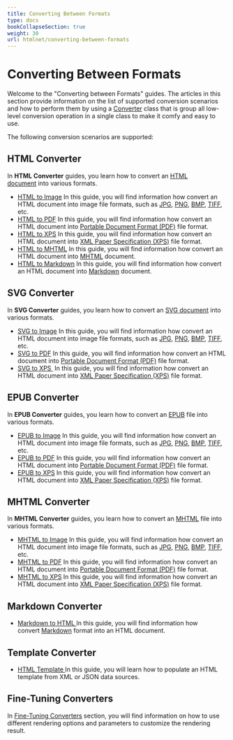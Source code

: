 ```yaml
---
title: Converting Between Formats
type: docs
bookCollapseSection: true
weight: 30
url: htmlnet/converting-between-formats
---
```


# **Converting Between Formats**
Welcome to the "Converting between Formats" guides. The articles in this section provide information on the list of supported conversion scenarios and how to perform them by using a [Converter](https://apireference.aspose.com/net/html/aspose.html.converters/converter) class that is group all low-level conversion operation in a single class to make it comfy and easy to use.

The following conversion scenarios are supported:
## **HTML Converter**
In **HTML Converter** guides, you learn how to convert an [HTML document](https://apireference.aspose.com/net/html/aspose.html/htmldocument) into various formats.

- [HTML to Image](HTML%2Bto%2BImage%2BConversion.html)
  In this guide, you will find information how convert an HTML document into image file formats, such as [JPG](https://en.wikipedia.org/wiki/Image_file_formats#JPEG/JFIF), [PNG](https://en.wikipedia.org/wiki/Image_file_formats#PNG), [BMP](https://en.wikipedia.org/wiki/Image_file_formats#BMP), [TIFF](https://en.wikipedia.org/wiki/Image_file_formats#TIFF), etc.
- [HTML to PDF](HTML%2Bto%2BPDF%2BConversion.html)
  In this guide, you will find information how convert an HTML document into [Portable Document Format (PDF)](https://en.wikipedia.org/wiki/PDF) file format.
- [HTML to XPS](HTML%2Bto%2BXPS%2BConversion.html)
  In this guide, you will find information how convert an HTML document into [XML Paper Specification (XPS)](https://en.wikipedia.org/wiki/Open_XML_Paper_Specification) file format.
- [HTML to MHTML](HTML%2Bto%2BMHTML%2BConversion.html)
  In this guide, you will find information how convert an HTML document into [MHTML](https://en.wikipedia.org/wiki/MHTML) document.
- [HTML to Markdown](HTML%2Bto%2BMarkdown%2BConversion.html)
  In this guide, you will find information how convert an HTML document into [Markdown](https://en.wikipedia.org/wiki/Markdown) document.
## **SVG Converter**
In **SVG Converter** guides, you learn how to convert an [SVG document](https://apireference.aspose.com/net/html/aspose.html.dom.svg/svgdocument) into various formats.

- [SVG to Image](SVG%2Bto%2BImage%2BConversion.html)
  In this guide, you will find information how convert an HTML document into image file formats, such as [JPG](https://en.wikipedia.org/wiki/Image_file_formats#JPEG/JFIF), [PNG](https://en.wikipedia.org/wiki/Image_file_formats#PNG), [BMP](https://en.wikipedia.org/wiki/Image_file_formats#BMP), [TIFF](https://en.wikipedia.org/wiki/Image_file_formats#TIFF), etc.
- [SVG to PDF](SVG%2Bto%2BPDF%2BConversion.html)
  In this guide, you will find information how convert an HTML document into [Portable Document Format (PDF)](https://en.wikipedia.org/wiki/PDF) file format.
- [SVG to XPS ](SVG%2Bto%2BXPS%2BConversion.html)
  In this guide, you will find information how convert an HTML document into [XML Paper Specification (XPS)](https://en.wikipedia.org/wiki/Open_XML_Paper_Specification) file format.
## **EPUB Converter**
In **EPUB Converter** guides, you learn how to convert an [EPUB](https://en.wikipedia.org/wiki/EPUB) file into various formats.

- [EPUB to Image](/htmlnet/epub-to-image-conversion)
  In this guide, you will find information how convert an HTML document into image file formats, such as [JPG](https://en.wikipedia.org/wiki/Image_file_formats#JPEG/JFIF), [PNG](https://en.wikipedia.org/wiki/Image_file_formats#PNG), [BMP](https://en.wikipedia.org/wiki/Image_file_formats#BMP), [TIFF](https://en.wikipedia.org/wiki/Image_file_formats#TIFF), etc.
- [EPUB to PDF](EPUB%2Bto%2BPDF%2BConversion.html)
  In this guide, you will find information how convert an HTML document into [Portable Document Format (PDF)](https://en.wikipedia.org/wiki/PDF) file format.
- [EPUB to XPS](EPUB%2Bto%2BXPS%2BConversion.html)
  In this guide, you will find information how convert an HTML document into [XML Paper Specification (XPS)](https://en.wikipedia.org/wiki/Open_XML_Paper_Specification) file format.
## **MHTML Converter**
In **MHTML Converter** guides, you learn how to convert an [MHTML](https://en.wikipedia.org/wiki/MHTML) file into various formats.

- [MHTML to Image](MHTML%2Bto%2BImage%2BConversion.html)
  In this guide, you will find information how convert an HTML document into image file formats, such as [JPG](https://en.wikipedia.org/wiki/Image_file_formats#JPEG/JFIF), [PNG](https://en.wikipedia.org/wiki/Image_file_formats#PNG), [BMP](https://en.wikipedia.org/wiki/Image_file_formats#BMP), [TIFF](https://en.wikipedia.org/wiki/Image_file_formats#TIFF), etc.
- [MHTML to PDF](MHTML%2Bto%2BPDF%2BConversion.html)
  In this guide, you will find information how convert an HTML document into [Portable Document Format (PDF)](https://en.wikipedia.org/wiki/PDF) file format.
- [MHTML to XPS](MHTML%2Bto%2BXPS%2BConversion.html)
  In this guide, you will find information how convert an HTML document into [XML Paper Specification (XPS)](https://en.wikipedia.org/wiki/Open_XML_Paper_Specification) file format.
## **Markdown Converter**
- [Markdown to HTML
  ](Markdown%2BTo%2BHTML%2BConversion.html)In this guide, you will find information how convert [Markdown](https://en.wikipedia.org/wiki/Markdown) format into an HTML document.
## **Template Converter**
- [HTML Template
  ](HTML%2BTemplate.html)In this guide, you will learn how to populate an HTML template from XML or JSON data sources.
## **Fine-Tuning Converters**
In [Fine-Tuning Converters](Fine-Tuning%2BConverters.html) section, you will find information on how to use different rendering options and parameters to customize the rendering result.
